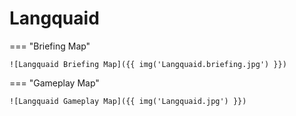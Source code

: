 # Langquaid

=== "Briefing Map"

    ![Langquaid Briefing Map]({{ img('Langquaid.briefing.jpg') }})

=== "Gameplay Map"

    ![Langquaid Gameplay Map]({{ img('Langquaid.jpg') }})
